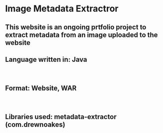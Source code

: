 <h1>Image Metadata Extractror</h1>

<h2>This website is an ongoing prtfolio project to extract metadata from an image uploaded to the website<h2>

<p>Language written in: Java</p><br>
<p>Format: Website, WAR</p><br>
<p>Libraries used: metadata-extractor (com.drewnoakes)</p><br>

